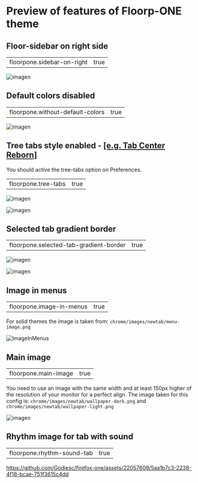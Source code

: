 # Preview of features of Floorp-ONE theme

## Floor-sidebar on right side
<table><tr>
    <td>floorpone.sidebar-on-right</td>
    <td>true</td></tr>
</table>

![imagen](https://github.com/Godiesc/firefox-one/assets/22057609/978cc30c-020f-45d8-ac7e-72f9a9cdbfa7)

## Default colors disabled
<table><tr>
    <td>floorpone.without-default-colors</td>
    <td>true</td></tr>
</table>

![imagen](https://github.com/Godiesc/firefox-one/assets/22057609/b7f2c33e-63ef-4484-9765-aa1be6c3b747)

## Tree tabs style enabled - [[e.g. Tab Center Reborn]](https://addons.mozilla.org/es/firefox/addon/tabcenter-reborn/)
<p>You should active the tree-tabs option on Preferences.</p>
<table><tr>
    <td>floorpone.tree-tabs</td>
    <td>true</td></tr>
</table>

![imagen](https://github.com/Godiesc/floorp-one/assets/22057609/c5bb014e-86eb-4075-a695-9d8438ae46b5)

![imagen](https://github.com/Godiesc/floorp-one/assets/22057609/3af3f339-b7be-434c-8602-788aedce3fc4)

## Selected tab gradient border
<table><tr>
    <td>floorpone.selected-tab-gradient-border</td>
    <td>true</td></tr>
</table>

![imagen](https://github.com/Godiesc/firefox-one/assets/22057609/60b53e12-6c72-4f2c-b47d-a41f582453c9)

![imagen](https://github.com/Godiesc/firefox-one/assets/22057609/544e391d-4bf8-4ce2-9b14-9992b0b4edd7)

## Image in menus
<table><tr>
    <td>floorpone.image-in-menus</td>
    <td>true</td></tr>
</table>

<p>For solid themes the image is taken from: <code>chrome/images/newtab/menu-image.png</code></p>

![ImageInMenus](https://github.com/Godiesc/firefox-one/assets/22057609/216af894-f35f-418a-b309-81a9e703929e)

## Main image
<table><tr>
    <td>floorpone.main-image</td>
    <td>true</td></tr>
</table>

<p>You need to use an image with the same width and at least 150px higher of the resolution of your monitor for a perfect align. The image taken for this config is: <code>chrome/images/newtab/wallpaper-dark.png</code> and <code>chrome/images/newtab/wallpaper-light.png</code></p>

![imagen](https://github.com/Godiesc/firefox-one/assets/22057609/aa08987f-cf41-4ec7-9f9e-a838a145a997)

## Rhythm image for tab with sound
<table><tr>
    <td>floorpone.rhythm-sound-tab</td>
    <td>true</td></tr>
</table>

https://github.com/Godiesc/firefox-one/assets/22057609/5aa1b7c3-2238-4f18-bcae-751f3615c4dd
